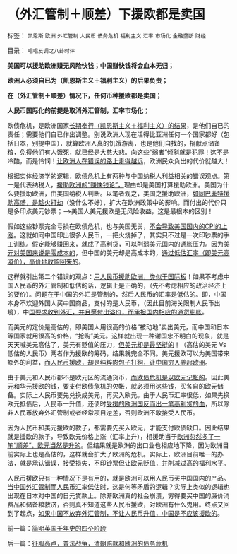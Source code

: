 # （外汇管制＋顺差）下援欧都是卖国

标签： `凯恩斯` `欧洲` `外汇管制` `人民币` `债务危机` `福利主义` `汇率` `市场化` `金融垄断` `财经` 

目录： `唱唱反调之八卦时评`

**美国可以援助欧洲赚无风险快钱；中国赚快钱将会血本无归；**

**欧洲人必须自已为（凯恩斯主义＋福利主义）的后果负责；**

**在（外汇管制＋顺差）情况下，任何币种援欧都是卖国；**

**人民币国际化的前提是取消外汇管制，汇率市场化**；

欧债危机，是欧洲国家[长期奉行（凯恩斯主义＋福利主义）的结果](../../../2011/11/28/货币政策拉动增长不可能；大萧条＝经济危机＋金融危机.md)，是他们自已的责任；需要他们自已作出调整。别说欧洲人现在活得比亚洲任何一个国家都好（包括日本，别提中国），就算欧洲人真的饥饿游离，也是他们自找的，捐献点储备粮，免得他们有人饿死，就已经是大慈大悲。向这些“弱者”倾斜就是犯罪！这不是冷酷，而是怜悯！[让欧洲人在错误的路上走得越远](../../../2011/6/28/向北欧模式学习的南欧最糟糕.md)，欧洲民众负出的代价就越大！

根据实体经济学的逻辑，欧债危机上有两种与中国纳税人利益相关的错误观点。第一是代表纳税人，[援助欧洲的“赚快钱论”，](../../../2008/2/28/金融规律注定中国“抄次贷底”将全军覆没.md)理由却是美国打算援助欧洲。美国为什么要援助欧洲，由美国纳税人判断。以笔者观之，美国之援助欧洲，[如同巴菲特援助高盛，是趁火打劫](../../../2011/9/2/巴菲特主营高利贷,已经十年了!.md)（没什么不好），扩大在欧洲政策中的影响。而付出的代价只是多印点美元钞票；——>美国人美元援欧是无风险收益，这是最根本的区别！

假如这些钞票完全亏损在欧债危机，也与美国无关，[不会导致美国国内的CPI的上涨](../../../2011/1/20/汇率本质上是制度优劣，拒绝市场经济只能低汇率.md)。这就如同中国印出很多人民币，一把火烧掉了，其实只不过是一次印钞票的手工训练。假定能够赚回来，就成了高利贷，可以削弱美元国内的通胀压力。[因为美元对美国来说是零成本的](../../../2011/8/12/美联储QE-n都无关紧要.md)，但中国的美元却是高成本的，[通过低估汇率（即美元高溢价），高价地收购回来的](../../../2007/11/26/中国以超出历史所有战争损失的代价背走了世界通胀.md)。

这样就引出第二个错误的观点：[用人民币援助欧洲，类似于国际板](../../../2011/6/15/国际板推动RMB国际化的骗局.md)！如果不考虑中国人民币的外汇管制和低估的话，逻辑上是正确的，（先不考虑相应的政治经济上的要价）。问题在于中国的外汇是管制的，然后人民币的汇率是低估的。即，中国本身不欢迎外国人买中国商品，支付的是人民币，（因此目前海关限制人民币出境），中[国要求收到外汇，并且愿付出溢价，而承担国内相应的通货膨胀](../../../2010/4/23/每一个美元都滴着中国穷人奉献鲜血.md)。

而美元的定价是高估的，即美国人用很高的价格“被动地”卖出美元，而中国和日本等国家就用很高的价格，“抢购”美元。这样就出现一种谢国忠不明白的现象，就是天天喊美元高估了，美元有贬值的压力，[但美元却是最坚挺的](../../../2010/11/29/美元仍然是世界上含金量最高的货币.md)！（高估的美元 Vs
低估的人民币）两者作为援欧的筹码，结果就完全不同。美元援欧可以为美国带来额外的利益，[而人民币援欧，却是纯粹肉包子打狗，让中国穷人养起欧洲](../../../2007/11/29/弱国自卑心理造成低估人民币廉价出口的历史性惨剧.md)。

由于美元和人民币都不是欧元区的流通货币，[而欧债危机是以欧元记帐的](../../../2011/6/28/北欧模式不是经济学命题.md)。因此美元和华元援欧的钱，要支付欧债危机的欠帐，就必须用这些钱，买各自的欧元储备。实际上人民币要先兑换成美元，再买入欧元。由于人民币汇率很低，如果先换欧元抵债后，人民币一升值，还债时[受援的欧洲国反而出一笔高利贷的血](../../../2007/10/28/人民币升值必要性无可辩驳，策略诱歼国际投机资金.md)，所以除非人民币放弃外汇管制或者经常项目逆差，否则欧洲不敢接受人民币。

因为人民币和美元援欧的款子，都需要先买入欧元，才能支付欧债缺口。因此结果就是援欧的款子，导致欧元价格上涨（汇率上升），相援助当于[欧洲忽然多了一笔“顺差”，欧元当然是升的](../../../2011/11/7/只要功夫深，忽悠能当真，“人民币有贬值压力论”.md)。但结果就是欧洲的出口业也相应地下降，因为欧洲目前实际上也是高估的，这样就会扩大了欧洲的危机。实际上，欧洲目前唯一的办法，就是承认错误，接受损失，[不印钞票但让欧元贬值，并削减过高的福利水平](../../../2011/6/27/北欧模式的欺骗性和马克思主义.md)。

人民币援欧只有一种情况下是有用的，就是欧洲可以用人民币买中国国内的产品。[当中国外汇管制而人民币汇率低估时](../../../2011/5/25/人民币国际板“圈了钱，带不走”.md)，这是何等矛盾的逻辑？实际上类似的逻辑也出现在日本对中国的日元贷款上。除非欧洲真的社会崩溃，穷得要买中国的廉价消费品和储备粮救济，否则真不知道这些人民币援欧，对欧洲有什么鬼用。终点又回到了起点，[如果中国不放弃外汇管制，不让人民币升值，中国是不应该援欧的](../../../2011/5/25/人民币国际板是“藏富于外，藏汇于外”.md)。

前一篇：[简明英国千年史的四个阶段](../../../2011/11/29/简明英国千年史的四个阶段.md)

后一篇：[征服高卢，普法战争，清朝赔款和欧洲的债务危机](../../../2011/11/29/征服高卢，普法战争，清朝赔款和欧洲的债务危机.md)